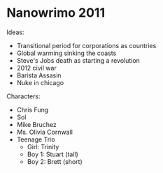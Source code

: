 # Nanowrimo 2011

Ideas:

 * Transitional period for corporations as countries
 * Global warming sinking the coasts
 * Steve's Jobs death as starting a revolution
 * 2012 civil war
 * Barista Assasin
 * Nuke in chicago

Characters:

 * Chris Fung
 * Sol
 * Mike Bruchez
 * Ms. Olivia Cornwall
 * Teenage Trio
   * Girl: Trinity
   * Boy 1: Stuart (tall)
   * Boy 2: Brett (short)
